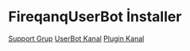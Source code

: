 # FireqanqUserBot İnstaller
  [Support Grup](t.me/fireqansupport)
  [UserBot Kanal](t.me/fireqanquserbot)
  [Plugin Kanal](t.me/fireqanqplugin)
